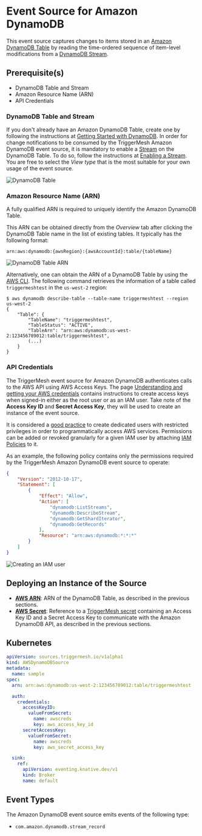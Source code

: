 # Event Source for Amazon DynamoDB

This event source captures changes to items stored in an [Amazon DynamoDB Table][ddb-docs] by reading the time-ordered
sequence of item-level modifications from a [DynamoDB Stream][ddb-streams].

## Prerequisite(s)

- DynamoDB Table and Stream
- Amazon Resource Name (ARN)
- API Credentials

### DynamoDB Table and Stream

If you don't already have an Amazon DynamoDB Table, create one by following the instructions at [Getting Started with
DynamoDB][ddb-gettingstarted]. In order for change notifications to be consumed by the TriggerMesh Amazon DynamoDB event
source, it is mandatory to enable a [Stream][ddb-streams] on the DynamoDB Table. To do so, follow the instructions at
[Enabling a Stream][ddb-stream-enable]. You are free to select the _View type_ that is the most suitable for your own
usage of the event source.

![DynamoDB Table](../../assets/images/awsdynamodb-source/table-1.png)

### Amazon Resource Name (ARN)

A fully qualified ARN is required to uniquely identify the Amazon DynamoDB Table.

This ARN can be obtained directly from the _Overview_ tab after clicking the DynamoDB Table name in the list of existing
tables. It typically has the following format:

```
arn:aws:dynamodb:{awsRegion}:{awsAccountId}:table/{tableName}
```

![DynamoDB Table ARN](../../assets/images/awsdynamodb-source/table-2.png)

Alternatively, one can obtain the ARN of a DynamoDB Table by using the [AWS CLI][aws-cli]. The following command
retrieves the information of a table called `triggermeshtest` in the `us-west-2` region:

```console
$ aws dynamodb describe-table --table-name triggermeshtest --region us-west-2
{
    "Table": {
        "TableName": "triggermeshtest",
        "TableStatus": "ACTIVE",
        "TableArn": "arn:aws:dynamodb:us-west-2:123456789012:table/triggermeshtest",
        (...)
    }
}
```

### API Credentials

The TriggerMesh event source for Amazon DynamoDB authenticates calls to the AWS API using AWS Access Keys. The page
[Understanding and getting your AWS credentials][accesskey] contains instructions to create access keys when signed-in
either as the root user or as an IAM user. Take note of the **Access Key ID** and **Secret Access Key**, they will be
used to create an instance of the event source.

It is considered a [good practice][iam-bestpractices] to create dedicated users with restricted privileges in order to
programmatically access AWS services. Permissions can be added or revoked granularly for a given IAM user by attaching
[IAM Policies][iam-policies] to it.

As an example, the following policy contains only the permissions required by the TriggerMesh Amazon DynamoDB event
source to operate:

```json
{
    "Version": "2012-10-17",
    "Statement": [
        {
            "Effect": "Allow",
            "Action": [
                "dynamodb:ListStreams",
                "dynamodb:DescribeStream",
                "dynamodb:GetShardIterator",
                "dynamodb:GetRecords"
            ],
            "Resource": "arn:aws:dynamodb:*:*:*"
        }
    ]
}
```

![Creating an IAM user](../../assets/images/awsdynamodb-source/iam-user-1.png)

## Deploying an Instance of the Source

- [**AWS ARN**][arn]: ARN of the DynamoDB Table, as described in the previous sections.
- [**AWS Secret**][accesskey]: Reference to a [TriggerMesh secret][tm-secret] containing an Access Key ID and a Secret
  Access Key to communicate with the Amazon DynamoDB API, as described in the previous sections.

## Kubernetes

```yaml
apiVersion: sources.triggermesh.io/v1alpha1
kind: AWSDynamoDBSource
metadata:
  name: sample
spec:
  arn: arn:aws:dynamodb:us-west-2:123456789012:table/triggermeshtest

  auth:
    credentials:
      accessKeyID:
        valueFromSecret:
          name: awscreds
          key: aws_access_key_id
      secretAccessKey:
        valueFromSecret:
          name: awscreds
          key: aws_secret_access_key

  sink:
    ref:
      apiVersion: eventing.knative.dev/v1
      kind: Broker
      name: default
```

## Event Types

The Amazon DynamoDB event source emits events of the following type:

- `com.amazon.dynamodb.stream_record`

[arn]: https://docs.aws.amazon.com/IAM/latest/UserGuide/list_amazondynamodb.html#amazondynamodb-resources-for-iam-policies
[accesskey]: https://docs.aws.amazon.com/general/latest/gr/aws-sec-cred-types.html#access-keys-and-secret-access-keys
[aws-cli]: https://aws.amazon.com/cli/
[iam-bestpractices]: https://docs.aws.amazon.com/general/latest/gr/aws-access-keys-best-practices.html#iam-user-access-keys
[iam-policies]: https://docs.aws.amazon.com/IAM/latest/UserGuide/access_policies.html

[ddb-docs]: https://docs.aws.amazon.com/amazondynamodb/latest/developerguide/Introduction.html
[ddb-streams]: https://docs.aws.amazon.com/amazondynamodb/latest/developerguide/Streams.html
[ddb-gettingstarted]: https://docs.aws.amazon.com/amazondynamodb/latest/developerguide/GettingStartedDynamoDB.html
[ddb-stream-enable]: https://docs.aws.amazon.com/amazondynamodb/latest/developerguide/Streams.html#Streams.Enabling

[tm-secret]: ../secrets.md
